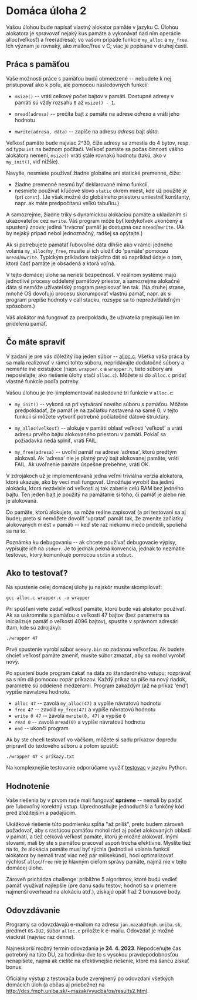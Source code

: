 # Domáca úloha 2

Vašou úlohou bude napísať vlastný alokator pamäte v jazyku C. Úlohou
alokatora je spravovať nejaký kus pamäte a vykonávať nad ním operácie
alloc(veľkosť) a free(adresa); vo vašom prípade funkcie `my_alloc` a `my_free`. 
Ich význam je rovnaký, ako malloc/free v C; viac je popísané v druhej časti.


## Práca s pamäťou

Vaše možnosti práce s pamäťou budú obmedzené -- nebudete k nej pristupovať ako k poľu, ale pomocou nasledovných funkcií:

  - `msize()` -- vráti celkový počet bajtov v pamäti. Dostupné adresy v pamäti sú
    vždy rozsahu `0` až `msize() - 1`.

  - `mread(adresa)` -- prečíta bajt z pamäte na adrese _adresa_ a vráti jeho
    hodnotu

  - `mwrite(adresa, dáta)` -- zapíše na adresu _adresa_ bajt _dáta_.

Veľkosť pamäte bude najviac 2^30, čiže adresy sa zmestia do 4 bytov, resp. od typu `int` na bežnom počítači.
Veľkosť pamäte sa počas činnosti vášho alokátora nemení, `msize()` vráti stále rovnakú hodnotu (takú, ako v `my_init()`, viď nižšie).

Navyše, nesmiete používať žiadne globálne ani statické premenné, čiže:
  - žiadne premenné nesmú byť deklarované mimo funkcií,
  - nesmiete používať kľúčové slovo `static` okrem miest, kde už použité je (pri `const`).
(Je však možné do globálneho priestoru umiestniť konštanty, napr. ak máte predpočítanú veľkú tabuľku.)

A samozrejme, žiadne triky s dynamickou alokáciou pamäte a ukladaním si
ukazovateľov cez `mwrite`. Váš program môže byť kedykoľvek ukončený a spustený znova;
jediná 'trvácna' pamäť je dostupná cez `mread`/`mwrite`.
(Ak by nejaký prípad nebol jednoznačný, radšej sa opýtajte.)

Ak si potrebujete pamätať ľubovoľné dáta dlhšie ako v rámci jedného volania
`my_alloc`/`my_free`, musíte si ich uložiť do 'pamäte' pomocou `mread`/`mwrite`.
Typickým príkladom takýchto dát sú napríklad údaje o tom, ktorá časť pamäte je
obsadená a ktorá voľná.

V tejto domácej úlohe sa nerieši bezpečnosť. V reálnom systéme majú jednotlivé procesy oddelený pamäťový priestor, a samozrejme alokačné dáta si nemôže užívateľský program prepisovať len tak. (Na druhej strane, mnohé OS dovoľujú procesu skorumpovať vlastnú pamäť, napr. ak si program prepíše hodnoty v call stacku, rozsype sa to nepredvídateľným spôsobom.)

Váš alokátor má fungovať za predpokladu, že užívatelia prepisujú len im pridelenú pamäť.


## Čo máte spraviť

V zadaní je pre vás dôležitý iba jeden súbor -- [alloc.c](src/alloc.c).
Všetka vaša práca by sa mala realizovať v rámci tohto súboru, nepridávajte dodatočné súbory a nemeňte iné existujúce (napr. `wrapper.c` a `wrapper.h`, tieto súbory ani neposielajte; ako riešenie úlohy stačí `alloc.c`). Môžete si do `alloc.c` pridať vlastné funkcie podľa potreby.

Vašou úlohou je (re-)implementovať nasledovné tri funkcie v `alloc.c`:

- `my_init()` -- vykoná sa pri vytváraní nového súboru s pamäťou.
Môžete predpokladať, že pamäť je na začiatku nastavená na samé 0; v tejto
funkcii si môžete vytvoriť potrebné počiatočné dátové štruktúry.

- `my_alloc(veľkosť)` -- alokuje v pamäti oblasť veľkosti 'veľkosť' a vráti
adresu prvého bajtu alokovaného priestoru v pamäti. Pokiaľ sa požiadavka
nedá splniť, vráti FAIL.

- `my_free(adresa)` -- uvoľní pamäť na adrese 'adresa', ktorú predtým alokoval.
Ak 'adresa' nie je platný prvý bajt alokovanej pamäte, vráti FAIL. Ak
uvoľnenie pamäte úspešne prebehne, vráti OK.

V zdrojákoch už je implementovaná jedna veľmi triviálna verzia alokatora,
ktorá ukazuje, ako by veci mali fungovať. Umožňuje vyrobiť iba jedinú alokáciu,
ktorá nezávisle od veľkosti aj tak zaberie celú RAM bez jedného bajtu. Ten jeden
bajt je použitý na pamätanie si toho, či pamäť je alebo nie je alokovaná.

Do pamäte, ktorú alokujete, sa môže reálne zapisovať (a pri testovaní sa aj
bude); preto si nemôžete dovoliť 'upratať' pamäť tak, že zmeníte začiatky
alokovaných miest v pamäti -- keď ste raz niekomu niečo pridelili, spolieha sa na to.

Poznámka ku debugovaniu -- ak chcete používať debugovacie výpisy, vypisujte
ich na `stderr`. Je to jednak pekná konvencia, jednak to nezmätie testovac,
ktorý komunikuje pomocou `stdin` a `stdout`.


## Ako to testovať?

Na spustenie celej domácej úlohy ju najskôr musíte skompilovať:

    gcc alloc.c wrapper.c -o wrapper

Pri spúšťaní viete zadať veľkosť pamäte, ktorú bude váš alokator používať. Ak
sa uskromníte s pamäťou o veľkosti 47 bajtov (bez parametra sa inicializuje
pamäť o veľkosti 4096 bajtov), spustite v správnom adresári (tam, kde sú
zdrojáky):

    ./wrapper 47

Prvé spustenie vyrobí súbor `memory.bin` so zadanou veľkosťou. Ak budete chcieť
veľkosť pamäte zmeniť, musíte súbor zmazať, aby sa mohol vyrobiť nový.

Po spustení bude program čakať na dáta zo štandardného vstupu; rozprávať sa s
ním dá pomocou zopár príkazov. Každý príkaz sa píše na nový riadok, parametre sú
oddelené medzerami. Program zakaždým (až na príkaz 'end') vypíše návratovú
hodnotu.

  * `alloc 47` -- zavolá `my_alloc(47)` a vypíše návratovú hodnotu
  * `free 47` -- zavolá `my_free(47)` a vypíše návratovú hodnotu
  * `write 0 47` -- zavolá `mwrite(0, 47)` a vypíše `0`
  * `read 0` -- zavolá `mread(0)` a vypíše návratovú hodnotu
  * `end` -- ukončí program


Ak by ste chceli testovať vo väčšom, môžete si sadu príkazov dopredu pripraviť
do textového súboru a potom spustiť:

    ./wrapper 47 < príkazy.txt

Na komplexnejšie testovanie odporúčame využiť [testovac](tester) v jazyku Python.


## Hodnotenie

Vaše riešenia by v prvom rade mali fungovať **správne** -- nemali by padať pre
ľubovoľný korektný vstup. Uprednostňujte jednoduchší a funkčný kód pred
zložitejším a padajúcim.

Ukážkové riešenie túto podmienku spĺňa "až príliš", preto budem zároveň
požadovať, aby s rastúcou pamäťou mohol rásť aj počet alokovaných oblastí v
pamäti, a tiež celková veľkosť pamäte, ktorú je možné alokovať. Inými slovami,
mali by ste s pamäťou pracovať aspoň trocha efektívne.
Myslite tiež na to, že alokácia pamäte musí byť rýchla (jednotlivé volania funkcií alokatora by nemali trvať viac než pár milisekúnd), hoci optimalizovať rýchlosť `alloc`/`free` nie je hlavným cieľom správy pamäte, najmä nie v tejto domácej úlohe.

Zároveň prichádza challenge: približne 5 algoritmov, ktoré budú vedieť pamäť využívať najlepšie (pre danú sadu testov; hodnotí sa v priemere najmenší overhead na alokáciu atď.), získajú opäť 1 až 2 bonusové body.


## Odovzdávanie

Programy sa odovzdávajú e-mailom na adresu `jan.mazak@fmph.uniba.sk`, predmet `OS-DU2`, súbor `alloc.c` priložte k e-mailu. Odovzdať je možné viackrát (najviac raz denne).

Najneskorší možný termín odovzdania je **24. 4. 2023**. Nepodceňujte čas potrebný na túto DU, za hodinku-dve to s vysokou pravdepodobnosťou nenapíšete, najmä ak cielite na efektívnejšie riešenie, ktoré má šancu získať bonus.

Oficiálny výstup z testovača bude zverejnený po odovzdaní všetkých domácich úloh (a občas aj priebežne) na http://dcs.fmph.uniba.sk/~mazak/vyucba/os/results2.html.

